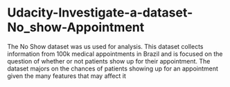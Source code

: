 # Udacity-Investigate-a-dataset-No_show-Appointment
The No Show dataset was us used for analysis. This dataset collects information from 100k medical appointments in Brazil and is focused on the question of whether or not patients show up for their appointment. The dataset majors on the chances of patients showing up for an appointment given the many features that may affect it
